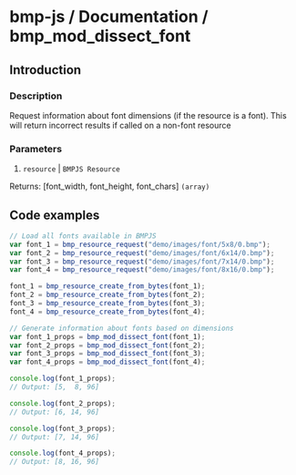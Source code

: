 # bmp-js / Documentation / bmp_mod_dissect_font
## Introduction

### Description

Request information about font dimensions (if the resource is a font). This will return incorrect results if called on a non-font resource

### Parameters

1. `resource` | `BMPJS Resource`

Returns: [font_width, font_height, font_chars] `(array)`

## Code examples

```js
// Load all fonts available in BMPJS
var font_1 = bmp_resource_request("demo/images/font/5x8/0.bmp");
var font_2 = bmp_resource_request("demo/images/font/6x14/0.bmp");
var font_3 = bmp_resource_request("demo/images/font/7x14/0.bmp");
var font_4 = bmp_resource_request("demo/images/font/8x16/0.bmp");

font_1 = bmp_resource_create_from_bytes(font_1);
font_2 = bmp_resource_create_from_bytes(font_2);
font_3 = bmp_resource_create_from_bytes(font_3);
font_4 = bmp_resource_create_from_bytes(font_4);

// Generate information about fonts based on dimensions
var font_1_props = bmp_mod_dissect_font(font_1);
var font_2_props = bmp_mod_dissect_font(font_2);
var font_3_props = bmp_mod_dissect_font(font_3);
var font_4_props = bmp_mod_dissect_font(font_4);

console.log(font_1_props);
// Output: [5,  8, 96]

console.log(font_2_props);
// Output: [6, 14, 96]

console.log(font_3_props);
// Output: [7, 14, 96]

console.log(font_4_props);
// Output: [8, 16, 96]
```
